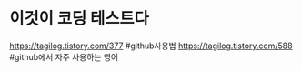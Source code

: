# 이것이 코딩 테스트다
https://tagilog.tistory.com/377    #github사용법
https://tagilog.tistory.com/588    #github에서 자주 사용하는 영어
